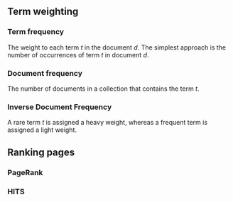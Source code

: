 ## Term weighting

### Term frequency
The weight to each term *t* in the document *d*. The simplest approach is the number of occurrences of term *t* in document *d*.

### Document frequency
The number of documents in a collection that contains the term *t*.

### Inverse Document Frequency
A rare term *t* is assigned a heavy weight, whereas a frequent term is assigned a light weight.

## Ranking pages

### PageRank

### HITS
